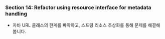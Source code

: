 ### Section 14: Refactor using resource interface for metadata handling
- 자바 URL 클래스의 한계를 파악하고, 스프링 리소스 추상화를 통해 문제를 해결해봅니다.